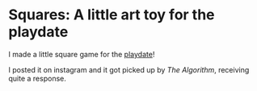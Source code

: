 # Squares: A little art toy for the playdate

I made a little square game for the [playdate](https://play.date)!

I posted it on instagram and it got picked up by _The Algorithm_, receiving quite a response.
